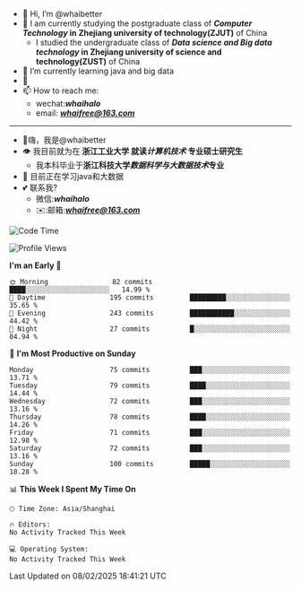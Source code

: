 - 👋 Hi, I’m @whaibetter
- 👀 I am currently studying the postgraduate class of ***Computer Technology* in Zhejiang university of technology(ZJUT)** of China
  -  I studied the undergraduate class of ***Data science and Big data technology* in Zhejiang university of science and technology(ZUST)** of China
- 🌱 I’m currently learning java and big data
- 💞️ 
- 📫 How to reach me: 
  - wechat:***whaihalo***
  - email: ***whaifree@163.com***
 ------------------------
- 👋嗨，我是@whaibetter
- 👁 我目前就为在 **浙江工业大学 就读*计算机技术* 专业硕士研究生**
  - 我本科毕业于**浙江科技大学*数据科学与大数据技术*专业**
- 🌴 目前正在学习java和大数据
- 💕 联系我?
  - 微信:***whaihalo***
  - ✉️:邮箱:***whaifree@163.com***

<!--START_SECTION:waka-->
![Code Time](http://img.shields.io/badge/Code%20Time-665%20hrs%202%20mins-blue)

![Profile Views](http://img.shields.io/badge/Profile%20Views-0-blue)

**I'm an Early 🐤** 

```text
🌞 Morning                82 commits          ████░░░░░░░░░░░░░░░░░░░░░   14.99 % 
🌆 Daytime                195 commits         █████████░░░░░░░░░░░░░░░░   35.65 % 
🌃 Evening                243 commits         ███████████░░░░░░░░░░░░░░   44.42 % 
🌙 Night                  27 commits          █░░░░░░░░░░░░░░░░░░░░░░░░   04.94 % 
```
📅 **I'm Most Productive on Sunday** 

```text
Monday                   75 commits          ███░░░░░░░░░░░░░░░░░░░░░░   13.71 % 
Tuesday                  79 commits          ████░░░░░░░░░░░░░░░░░░░░░   14.44 % 
Wednesday                72 commits          ███░░░░░░░░░░░░░░░░░░░░░░   13.16 % 
Thursday                 78 commits          ████░░░░░░░░░░░░░░░░░░░░░   14.26 % 
Friday                   71 commits          ███░░░░░░░░░░░░░░░░░░░░░░   12.98 % 
Saturday                 72 commits          ███░░░░░░░░░░░░░░░░░░░░░░   13.16 % 
Sunday                   100 commits         █████░░░░░░░░░░░░░░░░░░░░   18.28 % 
```


📊 **This Week I Spent My Time On** 

```text
🕑︎ Time Zone: Asia/Shanghai

🔥 Editors: 
No Activity Tracked This Week

💻 Operating System: 
No Activity Tracked This Week
```


 Last Updated on 08/02/2025 18:41:21 UTC
<!--END_SECTION:waka-->
